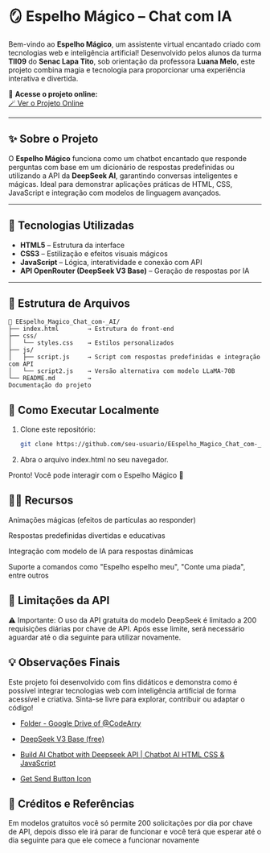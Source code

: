 # 🪞 Espelho Mágico – Chat com IA

Bem-vindo ao **Espelho Mágico**, um assistente virtual encantado criado com tecnologias web e inteligência artificial! Desenvolvido pelos alunos da turma **TII09** do **Senac Lapa Tito**, sob orientação da professora **Luana Melo**, este projeto combina magia e tecnologia para proporcionar uma experiência interativa e divertida.

🔗 **Acesse o projeto online:**  
[🪄 Ver o Projeto Online](https://minoru-yamanaka.github.io/EEspelho_Magico_Chat_com-_AI/)

---

## ✨ Sobre o Projeto

O **Espelho Mágico** funciona como um chatbot encantado que responde perguntas com base em um dicionário de respostas predefinidas ou utilizando a API da **DeepSeek AI**, garantindo conversas inteligentes e mágicas. Ideal para demonstrar aplicações práticas de HTML, CSS, JavaScript e integração com modelos de linguagem avançados.

---

## 🧰 Tecnologias Utilizadas

- **HTML5** – Estrutura da interface  
- **CSS3** – Estilização e efeitos visuais mágicos  
- **JavaScript** – Lógica, interatividade e conexão com API  
- **API OpenRouter (DeepSeek V3 Base)** – Geração de respostas por IA  

---

## 📂 Estrutura de Arquivos

````
📁 EEspelho_Magico_Chat_com-_AI/
├── index.html        → Estrutura do front-end
├── css/
│   └── styles.css    → Estilos personalizados
├── js/
│   ├── script.js     → Script com respostas predefinidas e integração com API
│   └── script2.js    → Versão alternativa com modelo LLaMA-70B
└── README.md         → 
Documentação do projeto
````


## 🚀 Como Executar Localmente

1. Clone este repositório:
   ```bash
   git clone https://github.com/seu-usuario/EEspelho_Magico_Chat_com-_AI.git

2. Abra o arquivo index.html no seu navegador.

Pronto! Você pode interagir com o Espelho Mágico 🎉


## 🧙‍♂️ Recursos

Animações mágicas (efeitos de partículas ao responder)

Respostas predefinidas divertidas e educativas

Integração com modelo de IA para respostas dinâmicas

Suporte a comandos como "Espelho espelho meu", "Conte uma piada", entre outros

## 🔐 Limitações da API

⚠️ Importante: O uso da API gratuita do modelo DeepSeek é limitado a 200 requisições diárias por chave de API. Após esse limite, será necessário aguardar até o dia seguinte para utilizar novamente.

## 💡 Observações Finais

Este projeto foi desenvolvido com fins didáticos e demonstra como é possível integrar tecnologias web com inteligência artificial de forma acessível e criativa. Sinta-se livre para explorar, contribuir ou adaptar o código!

- [Folder - Google Drive of @CodeArry](https://drive.google.com/file/d/1JynRISAeGm5chexyqEJdAyoB-Op7HiSn/view?usp=drivesdk)

- [DeepSeek V3 Base (free)](https://openrouter.ai/deepseek/deepseek-v3-base:free)

- [Build AI Chatbot with Deepseek API | Chatbot AI HTML CSS & JavaScript](https://www.youtube.com/watch?v=o20nq174OkQ)

- [Get Send Button Icon](https://boxicons.com/)
  
## 🔗 Créditos e Referências

Em modelos gratuitos você só permite 200 solicitações por dia por chave de API, depois disso ele irá parar de funcionar e você terá que esperar até o dia seguinte para que ele comece a funcionar novamente
